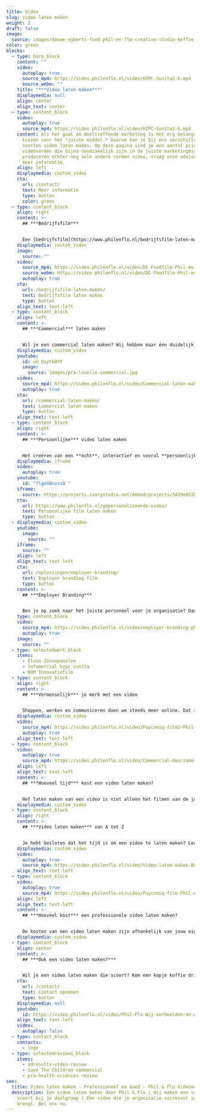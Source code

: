 ```yaml
---
title: Video
slug: video laten maken
weight: 2
draft: false
image:
  source: images/douwe-egberts-food-phil-en-flo-creative-studio-koffie.jpg
color: green
blocks:
  - type: hero_block
    content: ""
    video:
      autoplay: true
      source_mp4: https://video.philenflo.nl/video/HZPC-Sunita2-k.mp4
      source_webm: ""
    title: "***Video laten maken***"
    displaymedia: null
    align: center
    align_text: center
  - type: content_block
    video:
      autoplay: true
      source_mp4: https://video.philenflo.nl/video/HZPC-Sunita2-k.mp4
    content: Als het gaat om doeltreffende marketing is het erg belangrijk om te
      kiezen voor het *juiste middel.* Daarom kan je bij ons verschillende
      soorten video laten maken. Op deze pagina vind je een aantal primaire
      videovormen die bijna noodzakelijk zijn in de juiste marketingmix. We
      produceren echter nog vele andere vormen video, vraag onze adviseurs voor
      meer informatie.
    align: left
    displaymedia: custom_video
    cta:
      url: /contact/
      text: Meer informatie
      type: button
      color: green
  - type: content_block
    align: right
    content: >-
      ## ***Bedrijfsfilm***


      Een [bedrijfsfilm](https://www.philenflo.nl/bedrijfsfilm-laten-maken/) of corporate movie laten maken is een prachtige manier om je bedrijf met haar unieke visie te presenteren. We kijken samen met jou wat de doelen zijn van je organisatie en wat jullie voor de wereld van morgen betekenen. Lees meer over bedrijfsfilms.
    displaymedia: custom_video
    image:
      source: ""
    video:
      source_mp4: https://video.philenflo.nl/video/DE-Foodfilm-Phil-en-Flo-website-source.mp4
      source_webm: https://video.philenflo.nl/video/DE-Foodfilm-Phil-en-Flo-website-source.webm
      autoplay: true
    cta:
      url: /bedrijfsfilm-laten-maken/
      text: Bedrijfsfilm laten maken
      type: button
    align_text: text-left
  - type: content_block
    align: left
    content: >-
      ## ***Commercial*** laten maken


      Wil je een commercial laten maken? Wij hebben maar één duidelijk doel: Jouw boodschap creatief en helder overbrengen aan de juiste doelgroep! Wij vinden het belangrijk dat de commercials die wij produceren van het hoogste niveau zijn. Daarnaast houden wij ons aan onze ethische normen. Lees hier meer over commercials.
    displaymedia: custom_video
    youtube:
      id: uU_QxytkDYY
      image:
        source: images/pra-louelle-commercial.jpg
    video:
      source_mp4: https://video.philenflo.nl/video/Commercial-laten-maken.mp4
      autoplay: true
    cta:
      url: /commercial-laten-maken/
      text: Commercial laten maken
      type: button
    align_text: text-left
  - type: content_block
    align: right
    content: >-
      ## ***Persoonlijke*** video laten maken


      Het creëren van een **echt**, interactief en vooral **persoonlijke dialoog** met de doelgroep. Dat is natuurlijk het doel dat je nastreeft. Makkelijk te begrijpen communicatie met impact in combinatie met persoonlijke op de doelgroep gerichte boodschappen. Dat is de kracht van persoonlijke video door Phil & Flo. Met de naam van de kijker in beeld, de voorkeuren van de kijker, letterlijk alles is te personaliseren met onze persoonlijke video's. Lees hier meer over wat persoonlijke video voor jouw organisatie kan betekenen.
    displaymedia: iframe
    video:
      autoplay: true
    youtube:
      id: "7lgeGNnzvsQ "
    iframe:
      source: https://projects.ivorystudio.net/embed/projects/3439e022b9b8aaad7250b257
    cta:
      url: https://www.philenflo.nl/gepersonaliseerde-video/
      text: Persoonlijke film laten maken
      type: button
  - displaymedia: custom_video
    youtube:
      image:
        source: ""
    iframe:
      source: ""
    align: left
    align_text: text-left
    cta:
      url: /oplossingen/employer-branding/
      text: Employer branding film
      type: button
    content: >-
      ## ***Employer Branding***


      Ben je op zoek naar het juiste personeel voor je organisatie? Dan is een employer branding film van Phil & Flo een goede manier om je kansen flink te vergroten. De kandidaat krijgt direct een realistisch beeld van je organsiatie en proeft de sfeer die er hangt. Lees hier meer over de voordelen van employer branding films.
    type: content_block
    video:
      source_mp4: https://video.philenflo.nl/video/employer-branding-phil-en-flo-Phil-en-Flo-website-source.mp4
      autoplay: true
    image:
      source: ""
  - type: selectedwork_block
    items:
      - Elsun Zonnepanelen
      - Infomercial hzpc sunita
      - NOM Innovatiefilm
  - type: content_block
    align: right
    content: >-
      ## ***Vermenselijk*** je merk met een video


      Shoppen, werken en communiceren doen we steeds meer online. Dat is natuurlijk best handig, maar zorgt er ook voor dat we merken niet meer aan gezichten kunnen koppelen. Een video is super geschikt om je merk te ‘vermenselijken’ en in contact te brengen met je doelgroep. Bij Phil & Flo kun je een eigentijdse, verrassende en persoonlijke video laten maken.
    displaymedia: custom_video
    video:
      source_mp4: https://video.philenflo.nl/video/Payconiq-film2-Phil-en-Flo.mp4
      autoplay: true
    align_text: text-left
  - type: content_block
    video:
      autoplay: true
      source_mp4: https://video.philenflo.nl/video/Commercial-duurzame-energie-laten-maken-Elsun.mp4
    align: left
    align_text: text-left
    content: >-
      ## ***Hoeveel tijd*** kost een video laten maken?


      Het laten maken van een video is niet alleen het filmen van de juiste beelden. Er gaat een proces van concept, strategie en voorbereiding aan vooraf. Daarna komt het filmen van alle beelden zelf. We proberen altijd om alle beelden er in één draaidag op te zetten. Onze creative producers zorgen daarom voor een duidelijke planning en script. Een video waarin je medewerkers of acteurs inzet, duurt vaak langer dan het filmen van video’s waarin je dit niet doet. Maar met een goede voorbereiding is alles mogelijk. Ben je benieuwd hoeveel tijd het kost om voor jouw bedrijf een video te maken? Neem dan contact op met een van onze experts.
    displaymedia: custom_video
  - type: content_block
    align: right
    content: >-
      ## ***Video laten maken*** van A tot Z


      Je hebt besloten dat het tijd is om een video te laten maken? Leuk! Phil & Flo kijkt welke video het beste bij je past en is er van het eerste idee tot de uitvoering. Dankzij onze jarenlange ervaring maken we video's die je niet meer loslaten.[](https://video.philenflo.nl/video/Video-laten-maken-Beter-Bed-Logistiek.mp4)
    displaymedia: custom_video
    video:
      autoplay: true
      source_mp4: https://video.philenflo.nl/video/Video-laten-maken-Beter-Bed-Logistiek.mp4
    align_text: text-left
  - type: content_block
    video:
      autoplay: true
      source_mp4: https://video.philenflo.nl/video/Payconiq-film-Phil-en-Flo.mp4
    align: left
    align_text: text-left
    content: >-
      ## ***Hoeveel kost*** een professionele video laten maken?


      De kosten van een video laten maken zijn afhankelijk van jouw eigen wensen. Hoe lang moet een video zijn? Waarvoor ga je een video inzetten? Voor elk doel kunnen we een offerte op maat maken. Wil je weten hoeveel jouw video gaat kosten? Vraag dan vrijblijvend een offerte aan. Phil & Flo denkt graag met je mee en werkt met eerlijke tarieven.
    displaymedia: custom_video
  - type: content_block
    align: center
    content: >-
      ## ***Ook een video laten maken?***


      Wil je een video laten maken die scoort? Kom een kopje koffie drinken in Amsterdam, Eindhoven of Groningen en ontdek welk soort video het beste bij jou past! Of bel direct met onze adviseurs 085 - 273 8331
    cta:
      url: /contact/
      text: Contact opnemen
      type: button
    displaymedia: null
    youtube:
      id: https://video.philenflo.nl/video/Phil-Flo-Wij-verbeelden-de-wereld-van-morgen.mp4
    align_text: text-left
    video:
      autoplay: false
  - type: contact_block
    contacts:
      - inge
  - type: selectedreviews_block
    items:
      - adresults-video-review
      - Save The Children commercial
      - pra-health-sciences-review
seo:
  title: Video laten maken - Professioneel en Goed - Phil & Flo Videomarketing
  description: Een video laten maken door Phil & Flo | Wij maken een video die
    scoort bij je doelgroep | Een video die je organisatie succesvol in beeld
    brengt. Bel ons nu.
---
```

